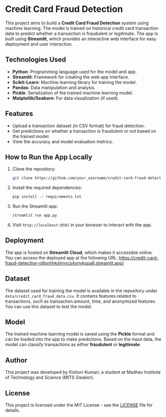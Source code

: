 # **Credit Card Fraud Detection**

This project aims to build a **Credit Card Fraud Detection** system using machine learning. The model is trained on historical credit card transaction data to predict whether a transaction is fraudulent or legitimate. The app is built using **Streamlit**, which provides an interactive web interface for easy deployment and user interaction.

## **Technologies Used**

- **Python**: Programming language used for the model and app.
- **Streamlit**: Framework for creating the web app interface.
- **Scikit-Learn**: Machine learning library for training the model.
- **Pandas**: Data manipulation and analysis.
- **Pickle**: Serialization of the trained machine learning model.
- **Matplotlib/Seaborn**: For data visualization (if used).

## **Features**

- Upload a transaction dataset (in CSV format) for fraud detection.
- Get predictions on whether a transaction is fraudulent or not based on the trained model.
- View the accuracy and model evaluation metrics.

## **How to Run the App Locally**

1. Clone the repository:
    ```bash
    git clone https://github.com/your_username/credit-card-fraud-detection.git
    ```

2. Install the required dependencies:
    ```bash
    pip install -r requirements.txt
    ```

3. Run the Streamlit app:
    ```bash
    streamlit run app.py
    ```

4. Visit `http://localhost:8501` in your browser to interact with the app.

## **Deployment**

The app is hosted on **Streamlit Cloud**, which makes it accessible online. You can access the deployed app at the following URL:
https://credit-card-fraud-detection-p9onhhkshnncs4xnykspa6.streamlit.app/

## **Dataset**

The dataset used for training the model is available in the repository under `data/credit_card_fraud_data.csv`. It contains features related to transactions, such as transaction amount, time, and anonymized features. You can use this dataset to test the model.

## **Model**

The trained machine learning model is saved using the **Pickle** format and can be loaded into the app to make predictions. Based on the input data, the model can classify transactions as either **fraudulent** or **legitimate**.

## **Author**

This project was developed by Kishori Kumari, a student at Madhav Institute of Technology and Science (MITS Gwalior).

## **License**

This project is licensed under the MIT License - see the [LICENSE](LICENSE) file for details.
